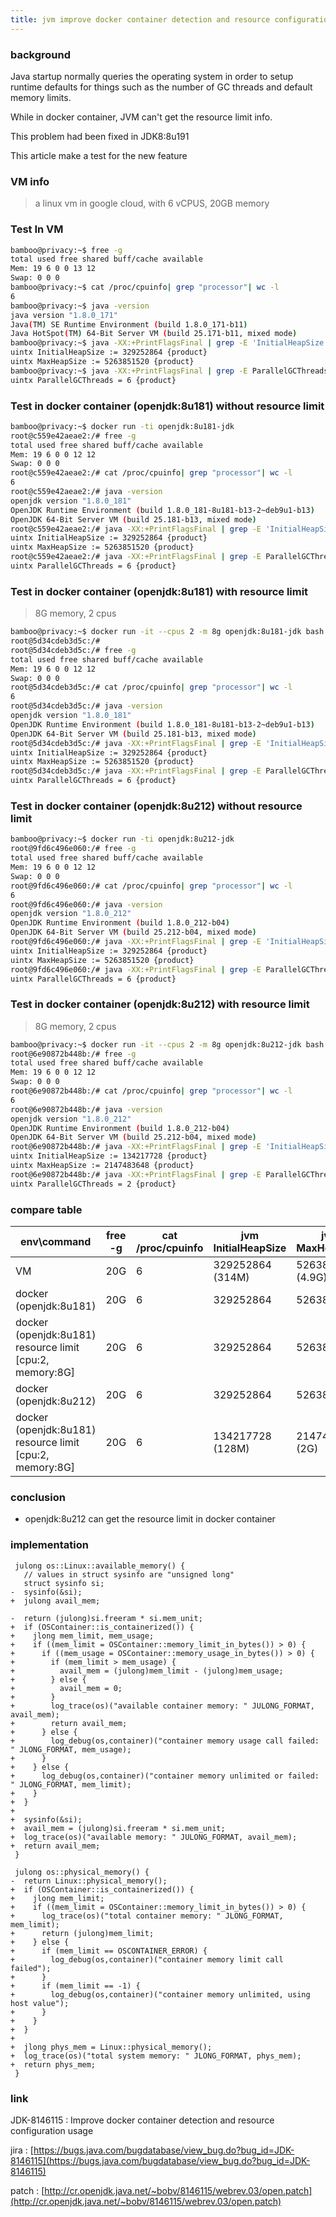 ```yaml
---
title: jvm improve docker container detection and resource configuration usage
---
```


### background
Java startup normally queries the operating system in order to setup runtime defaults for things such as the number of GC threads and default memory limits.

While in docker container, JVM can't get the resource limit info.

This problem had been fixed in JDK8:8u191

This article make a test for the new feature

<!--more-->

### VM info

> a linux vm in google cloud, with 6 vCPUS, 20GB memory

### Test In VM

```bash
bamboo@privacy:~$ free -g
total used free shared buff/cache available
Mem: 19 6 0 0 13 12
Swap: 0 0 0
bamboo@privacy:~$ cat /proc/cpuinfo| grep "processor"| wc -l
6
bamboo@privacy:~$ java -version
java version "1.8.0_171"
Java(TM) SE Runtime Environment (build 1.8.0_171-b11)
Java HotSpot(TM) 64-Bit Server VM (build 25.171-b11, mixed mode)
bamboo@privacy:~$ java -XX:+PrintFlagsFinal | grep -E 'InitialHeapSize|MaxHeapSize'
uintx InitialHeapSize := 329252864 {product}
uintx MaxHeapSize := 5263851520 {product}
bamboo@privacy:~$ java -XX:+PrintFlagsFinal | grep -E ParallelGCThreads
uintx ParallelGCThreads = 6 {product}
```

### Test in docker container (openjdk:8u181) without resource limit

```bash
bamboo@privacy:~$ docker run -ti openjdk:8u181-jdk
root@c559e42aeae2:/# free -g
total used free shared buff/cache available
Mem: 19 6 0 0 12 12
Swap: 0 0 0
root@c559e42aeae2:/# cat /proc/cpuinfo| grep "processor"| wc -l
6
root@c559e42aeae2:/# java -version
openjdk version "1.8.0_181"
OpenJDK Runtime Environment (build 1.8.0_181-8u181-b13-2~deb9u1-b13)
OpenJDK 64-Bit Server VM (build 25.181-b13, mixed mode)
root@c559e42aeae2:/# java -XX:+PrintFlagsFinal | grep -E 'InitialHeapSize|MaxHeapSize'
uintx InitialHeapSize := 329252864 {product}
uintx MaxHeapSize := 5263851520 {product}
root@c559e42aeae2:/# java -XX:+PrintFlagsFinal | grep -E ParallelGCThreads
uintx ParallelGCThreads = 6 {product}
```

### Test in docker container (openjdk:8u181) with resource limit

> 8G memory, 2 cpus

```bash
bamboo@privacy:~$ docker run -it --cpus 2 -m 8g openjdk:8u181-jdk bash
root@5d34cdeb3d5c:/#
root@5d34cdeb3d5c:/# free -g
total used free shared buff/cache available
Mem: 19 6 0 0 12 12
Swap: 0 0 0
root@5d34cdeb3d5c:/# cat /proc/cpuinfo| grep "processor"| wc -l
6
root@5d34cdeb3d5c:/# java -version
openjdk version "1.8.0_181"
OpenJDK Runtime Environment (build 1.8.0_181-8u181-b13-2~deb9u1-b13)
OpenJDK 64-Bit Server VM (build 25.181-b13, mixed mode)
root@5d34cdeb3d5c:/# java -XX:+PrintFlagsFinal | grep -E 'InitialHeapSize|MaxHeapSize'
uintx InitialHeapSize := 329252864 {product}
uintx MaxHeapSize := 5263851520 {product}
root@5d34cdeb3d5c:/# java -XX:+PrintFlagsFinal | grep -E ParallelGCThreads
uintx ParallelGCThreads = 6 {product}
```

### Test in docker container (openjdk:8u212) without resource limit

```bash
bamboo@privacy:~$ docker run -ti openjdk:8u212-jdk
root@9fd6c496e060:/# free -g
total used free shared buff/cache available
Mem: 19 6 0 0 12 12
Swap: 0 0 0
root@9fd6c496e060:/# cat /proc/cpuinfo| grep "processor"| wc -l
6
root@9fd6c496e060:/# java -version
openjdk version "1.8.0_212"
OpenJDK Runtime Environment (build 1.8.0_212-b04)
OpenJDK 64-Bit Server VM (build 25.212-b04, mixed mode)
root@9fd6c496e060:/# java -XX:+PrintFlagsFinal | grep -E 'InitialHeapSize|MaxHeapSize'
uintx InitialHeapSize := 329252864 {product}
uintx MaxHeapSize := 5263851520 {product}
root@9fd6c496e060:/# java -XX:+PrintFlagsFinal | grep -E ParallelGCThreads
uintx ParallelGCThreads = 6 {product}
```

### Test in docker container (openjdk:8u212) with resource limit

> 8G memory, 2 cpus

```bash
bamboo@privacy:~$ docker run -it --cpus 2 -m 8g openjdk:8u212-jdk bash
root@6e90872b448b:/# free -g
total used free shared buff/cache available
Mem: 19 6 0 0 12 12
Swap: 0 0 0
root@6e90872b448b:/# cat /proc/cpuinfo| grep "processor"| wc -l
6
root@6e90872b448b:/# java -version
openjdk version "1.8.0_212"
OpenJDK Runtime Environment (build 1.8.0_212-b04)
OpenJDK 64-Bit Server VM (build 25.212-b04, mixed mode)
root@6e90872b448b:/# java -XX:+PrintFlagsFinal | grep -E 'InitialHeapSize|MaxHeapSize'
uintx InitialHeapSize := 134217728 {product}
uintx MaxHeapSize := 2147483648 {product}
root@6e90872b448b:/# java -XX:+PrintFlagsFinal | grep -E ParallelGCThreads
uintx ParallelGCThreads = 2 {product}
```

### compare table

| env\command | free -g | cat /proc/cpuinfo | jvm InitialHeapSize | jvm MaxHeapSize | jvm ParallelGCThreads |
| --- | --- | --- | --- | --- | --- |
| VM | 20G | 6 | 329252864 (314M) | 5263851520 (4.9G) | 6 |
| docker (openjdk:8u181) | 20G | 6 | 329252864 | 5263851520 | 6 |
| docker (openjdk:8u181) resource limit [cpu:2, memory:8G] | 20G | 6 | 329252864 | 5263851520 | 6 |
| docker (openjdk:8u212) | 20G | 6 | 329252864 | 5263851520 | 6 |
| docker (openjdk:8u181) resource limit [cpu:2, memory:8G] | 20G | 6 | 134217728 (128M) | 2147483648 (2G) | 2 |

### conclusion

- openjdk:8u212 can get the resource limit in docker container

### implementation

```
 julong os::Linux::available_memory() {
   // values in struct sysinfo are "unsigned long"
   struct sysinfo si;
-  sysinfo(&si);
+  julong avail_mem;
 
-  return (julong)si.freeram * si.mem_unit;
+  if (OSContainer::is_containerized()) {
+    jlong mem_limit, mem_usage;
+    if ((mem_limit = OSContainer::memory_limit_in_bytes()) > 0) {
+      if ((mem_usage = OSContainer::memory_usage_in_bytes()) > 0) {
+        if (mem_limit > mem_usage) {
+          avail_mem = (julong)mem_limit - (julong)mem_usage;
+        } else {
+          avail_mem = 0;
+        }
+        log_trace(os)("available container memory: " JULONG_FORMAT, avail_mem);
+        return avail_mem;
+      } else {
+        log_debug(os,container)("container memory usage call failed: " JLONG_FORMAT, mem_usage);
+      }
+    } else {
+      log_debug(os,container)("container memory unlimited or failed: " JLONG_FORMAT, mem_limit);
+    }
+  }
+
+  sysinfo(&si);
+  avail_mem = (julong)si.freeram * si.mem_unit;
+  log_trace(os)("available memory: " JULONG_FORMAT, avail_mem);
+  return avail_mem;
 }
  
 julong os::physical_memory() {
-  return Linux::physical_memory();
+  if (OSContainer::is_containerized()) {
+    jlong mem_limit;
+    if ((mem_limit = OSContainer::memory_limit_in_bytes()) > 0) {
+      log_trace(os)("total container memory: " JLONG_FORMAT, mem_limit);
+      return (julong)mem_limit; 
+    } else {
+      if (mem_limit == OSCONTAINER_ERROR) {
+        log_debug(os,container)("container memory limit call failed");
+      }
+      if (mem_limit == -1) {
+        log_debug(os,container)("container memory unlimited, using host value");
+      }
+    }
+  }
+
+  jlong phys_mem = Linux::physical_memory();
+  log_trace(os)("total system memory: " JLONG_FORMAT, phys_mem);
+  return phys_mem;
 }
```

### link

JDK-8146115 : Improve docker container detection and resource configuration usage 

jira : [https://bugs.java.com/bugdatabase/view_bug.do?bug_id=JDK-8146115](https://bugs.java.com/bugdatabase/view_bug.do?bug_id=JDK-8146115)

patch : [http://cr.openjdk.java.net/~bobv/8146115/webrev.03/open.patch](http://cr.openjdk.java.net/~bobv/8146115/webrev.03/open.patch)